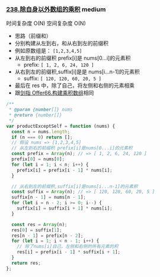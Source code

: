 ### [238.除自身以外数组的乘积](https://leetcode.cn/problems/product-of-array-except-self/) <Badge type="warning">medium</Badge>

时间复杂度 O(N)
空间复杂度 O(N)

- 思路（前缀和）
- 分别构建从左到右，和从右到左的前缀积
- 例如原数组是： `[1,2,3,4,5]`
- 从左到右的前缀积 prefix[i]是 nums[0...i]的元素积
  - prefix: `[ 1, 2, 6, 24, 120 ]`
- 从右到左的前缀积,suffix[i]是是 nums[i...n-1]的元素积
  - suffix: `[ 120, 120, 60, 20, 5 ]`
- 最后在 res 中，除了自己，将左侧和右侧的元素相乘
- 跟[剑指 Offer66.构建乘积数组](/js-logs/sword-point-offer#剑指-offer-66-构建乘积数组)相同

```js
/**
 * @param {number[]} nums
 * @return {number[]}
 */
var productExceptSelf = function (nums) {
  const n = nums.length;
  if (n === 0) return [];
  // 假设 nums => [1,2,3,4,5]
  // 从左到右的前缀积 prefix[i]是nums[0...i]的元素积
  const prefix = Array(n); // => [ 1, 2, 6, 24, 120 ]
  prefix[0] = nums[0];
  for (let i = 1; i < n; i++) {
    prefix[i] = prefix[i - 1] * nums[i];
  }

  // 从右到左的前缀积,suffix[i]是nums[i...n-1]的元素积
  const suffix = Array(n); // => [ 120, 120, 60, 20, 5 ]
  suffix[n - 1] = nums[n - 1];
  for (let i = n - 2; i >= 0; i--) {
    suffix[i] = suffix[i + 1] * nums[i];
  }

  const res = Array(n);
  res[0] = suffix[1];
  res[n - 1] = prefix[n - 2];
  for (let i = 1; i < n - 1; i++) {
    // 除了nums[i]自己，左侧和右侧的所有元素的积
    res[i] = prefix[i - 1] * suffix[i + 1];
  }
  return res;
};
```
